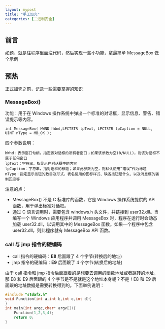 ```yaml
---
layout: mypost
title: "手工加壳"
categories: [二进制安全]
---
```


## 前言

如题，就是往程序里面注代码，然后实现一些小功能，拿最简单 MessageBox 做个示例

## 预热

正式加壳之前，记录一些需要掌握的知识

### MessageBox()

功能：用于在 Windows 操作系统中弹出一个标准的对话框，显示信息、警告、错误提示等内容。

```
int MessageBox( HWND hWnd,LPCTSTR lpText, LPCTSTR lpCaption = NULL, UINT nType = MB_OK );
```

四个参数说明：

```
hWnd：表示窗口句柄，指定该对话框的所有者窗口；如果该参数为空(0/NULL)，则该对话框不属于任何窗口
lpText：字符串，指显示在对话框中的内容
lpCaption：字符串，指对话框的标题；如果此参数为空，则默认使用“错误”作为标题
nType：指定显示按钮的数目及形式，表名使用的图标样式、缺省按钮是什么、以及消息框的强制回应等
```

注意的点：

- MessageBox() 不是 C 标准库的函数，它是 Windows 操作系统提供的 API 函数，用于弹出标准对话框。
- 通过 C 语言调用时，需要包含 windows.h 头文件，并链接到 user32.dll。当编写一个 Windows 应用程序并调用 MessageBox 时，程序在运行时会动态加载 user32.dll，以调用其中的 MessageBox 函数。如果一个程序中包含 user32.dll，则此程序就有 MessageBox API 函数。

### call 与 jmp 指令的硬编码

- call 指令的硬编码：**E8**  后面跟了 4 个字节(转换后的地址)
- jmp 指令的硬编码：**E9**  后面跟了 4 个字节(转换后的地址)

由于 call 指令和 jmp 指令后面跟着的是想要去调用的函数地址或者跳转的地址，那 E8 和 E9 后面跟的 4 个字节是不是就是这个地址本身呢？不是！E8 和 E9 后面跟的地址数据是需要转换得到的，下面举例说明：

```c
#include "stdafx.h"
void Function(int a,int b,int c,int d){
}
int main(int argc,char* argv[]){
    Function(1,2,3,4);
    return 0;
}
```